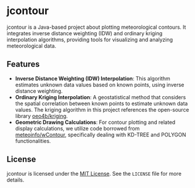 # jcontour

jcontour is a Java-based project about plotting meteorological contours. It integrates inverse distance weighting (IDW) and ordinary kriging interpolation algorithms, providing tools for visualizing and analyzing meteorological data.

## Features

- **Inverse Distance Weighting (IDW) Interpolation**: This algorithm estimates unknown data values based on known points, using inverse distance weighting.
- **Ordinary Kriging Interpolation**: A geostatistical method that considers the spatial correlation between known points to estimate unknown data values. The kriging algorithm in this project references the open-source library [oeo4b/kriging](https://github.com/oeo4b/kriging).
- **Geometric Drawing Calculations**: For contour plotting and related display calculations, we utilize code borrowed from [meteoinfo/wContour](https://github.com/meteoinfo/wContour), specifically dealing with KD-TREE and POLYGON functionalities.

## License

jcontour is licensed under the [MIT License](https://opensource.org/licenses/MIT). See the `LICENSE` file for more details.
